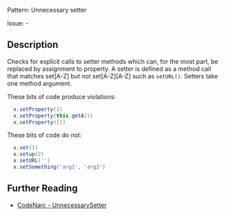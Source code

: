 Pattern: Unnecessary setter

Issue: -

## Description

Checks for explicit calls to setter methods which can, for the most part, be replaced by assignment to property. A setter is defined as a method call that matches set\[A-Z\] but not set\[A-Z\]\[A-Z\] such as `setURL()`. Setters take one method argument.

These bits of code produce violations:

``` groovy
  x.setProperty(1)
  x.setProperty(this.getA())
  x.setProperty([])
```

These bits of code do not:

``` groovy
  x.set(1)
  x.setup(2)
  x.setURL('')
  x.setSomething('arg1', 'arg2')
```

## Further Reading

* [CodeNarc - UnnecessarySetter](https://codenarc.github.io/CodeNarc/codenarc-rules-unnecessary.html#unnecessarysetter-rule)